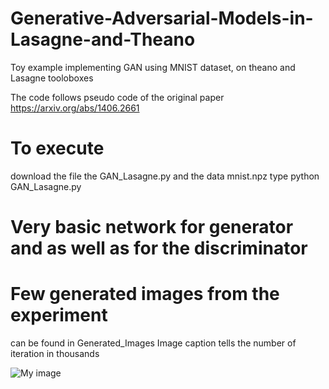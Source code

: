 # Generative-Adversarial-Models-in-Lasagne-and-Theano
Toy example implementing GAN using MNIST dataset, on theano and Lasagne tooloboxes 

The code follows pseudo code of the original paper 
https://arxiv.org/abs/1406.2661


# To execute 
download the file the GAN_Lasagne.py and the data mnist.npz 
type
python GAN_Lasagne.py

# Very basic network for generator and as well as for the discriminator 

# Few generated images from the experiment
  can be found in Generated_Images
  Image caption tells the number of iteration in thousands
  
  ![My image](sverma88.github.com/Generative-Adversarial-Models-in-Lasagne-and-Theano/blob/master/Generated_Images/020.png)
